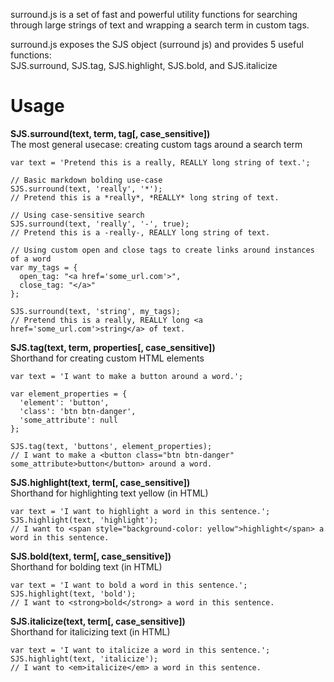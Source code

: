 surround.js is a set of fast and powerful utility functions for searching through large strings of text and wrapping 
a search term in custom tags.
  
surround.js exposes the SJS object (surround js) and provides 5 useful functions:  
SJS.surround, SJS.tag, SJS.highlight, SJS.bold, and SJS.italicize


Usage
========

**SJS.surround(text, term, tag[, case_sensitive])**  
The most general usecase: creating custom tags around a search term
```
var text = 'Pretend this is a really, REALLY long string of text.';

// Basic markdown bolding use-case
SJS.surround(text, 'really', '*'); 
// Pretend this is a *really*, *REALLY* long string of text.

// Using case-sensitive search
SJS.surround(text, 'really', '-', true);
// Pretend this is a -really-, REALLY long string of text.

// Using custom open and close tags to create links around instances of a word
var my_tags = {
  open_tag: "<a href='some_url.com'>",
  close_tag: "</a>"
};

SJS.surround(text, 'string', my_tags);
// Pretend this is a really, REALLY long <a href='some_url.com'>string</a> of text.
```

**SJS.tag(text, term, properties[, case_sensitive])**  
Shorthand for creating custom HTML elements
```
var text = 'I want to make a button around a word.';

var element_properties = {
  'element': 'button',
  'class': 'btn btn-danger',
  'some_attribute': null
};

SJS.tag(text, 'buttons', element_properties);
// I want to make a <button class="btn btn-danger" some_attribute>button</button> around a word.
```

**SJS.highlight(text, term[, case_sensitive])**  
Shorthand for highlighting text yellow (in HTML)
```
var text = 'I want to highlight a word in this sentence.';
SJS.highlight(text, 'highlight'); 
// I want to <span style="background-color: yellow">highlight</span> a word in this sentence.
```

**SJS.bold(text, term[, case_sensitive])**  
Shorthand for bolding text (in HTML)
```
var text = 'I want to bold a word in this sentence.';
SJS.highlight(text, 'bold'); 
// I want to <strong>bold</strong> a word in this sentence.
```

**SJS.italicize(text, term[, case_sensitive])**  
Shorthand for italicizing text (in HTML)
```
var text = 'I want to italicize a word in this sentence.';
SJS.highlight(text, 'italicize'); 
// I want to <em>italicize</em> a word in this sentence.
```
